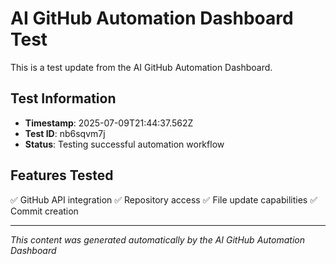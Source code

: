 # AI GitHub Automation Dashboard Test

This is a test update from the AI GitHub Automation Dashboard.

## Test Information
- **Timestamp**: 2025-07-09T21:44:37.562Z
- **Test ID**: nb6sqvm7j
- **Status**: Testing successful automation workflow

## Features Tested
✅ GitHub API integration
✅ Repository access
✅ File update capabilities
✅ Commit creation

---
*This content was generated automatically by the AI GitHub Automation Dashboard*